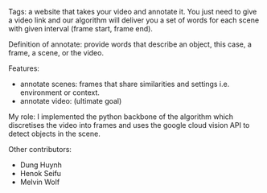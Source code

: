 Tags: a website that takes your video and annotate it. You just need to give a video link and our algorithm will deliver you a set of words for each scene with given interval (frame start, frame end).

Definition of annotate: provide words that describe an object, this case, a frame, a scene, or the video.

Features:
- annotate scenes: frames that share similarities and settings i.e. environment or context.
- annotate video: (ultimate goal)

My role: I implemented the python backbone of the algorithm which discretises the video into frames and uses the google cloud vision API to detect objects in the scene.

Other contributors:
- Dung Huynh
- Henok Seifu
- Melvin Wolf
